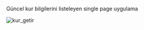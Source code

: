 Güncel kur bilgilerini listeleyen single page uygulama


![kur_getir](https://user-images.githubusercontent.com/72278145/184668140-30666543-6871-4196-a908-a4e075df1728.png)
